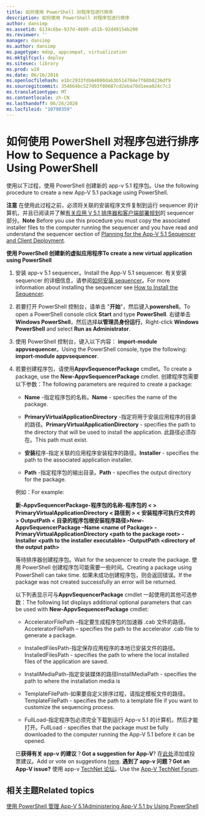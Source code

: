 ```yaml
---
title: 如何使用 PowerShell 对程序包进行排序
description: 如何使用 PowerShell 对程序包进行排序
author: dansimp
ms.assetid: 6134c6be-937d-4609-a516-92d49154b290
ms.reviewer: ''
manager: dansimp
ms.author: dansimp
ms.pagetype: mdop, appcompat, virtualization
ms.mktglfcycl: deploy
ms.sitesec: library
ms.prod: w10
ms.date: 06/16/2016
ms.openlocfilehash: e1bc2933fdb64080dab3b514784e7f68b0236df9
ms.sourcegitcommit: 354664bc527d93f80687cd2eba70d1eea024c7c3
ms.translationtype: MT
ms.contentlocale: zh-CN
ms.lasthandoff: 06/26/2020
ms.locfileid: "10798359"
---
```

# <span data-ttu-id="7ef88-103">如何使用 PowerShell 对程序包进行排序</span><span class="sxs-lookup"><span data-stu-id="7ef88-103">How to Sequence a Package by Using PowerShell</span></span>


<span data-ttu-id="7ef88-104">使用以下过程，使用 PowerShell 创建新的 app-v 5.1 程序包。</span><span class="sxs-lookup"><span data-stu-id="7ef88-104">Use the following procedure to create a new App-V 5.1 package using PowerShell.</span></span>

<span data-ttu-id="7ef88-105">**注意** 在使用此过程之前，必须将关联的安装程序文件复制到运行 sequencer 的计算机，并且已阅读并了解[有关应用 V 5.1 排序器和客户端部署规划](planning-for-the-app-v-51-sequencer-and-client-deployment.md)的 sequencer 部分。</span><span class="sxs-lookup"><span data-stu-id="7ef88-105">**Note** Before you use this procedure you must copy the associated installer files to the computer running the sequencer and you have read and understand the sequencer section of [Planning for the App-V 5.1 Sequencer and Client Deployment](planning-for-the-app-v-51-sequencer-and-client-deployment.md).</span></span>

 

**<span data-ttu-id="7ef88-106">使用 PowerShell 创建新的虚拟应用程序</span><span class="sxs-lookup"><span data-stu-id="7ef88-106">To create a new virtual application using PowerShell</span></span>**

1.  <span data-ttu-id="7ef88-107">安装 app-v 5.1 sequencer。</span><span class="sxs-lookup"><span data-stu-id="7ef88-107">Install the App-V 5.1 sequencer.</span></span> <span data-ttu-id="7ef88-108">有关安装 sequencer 的详细信息，请参阅[如何安装 sequencer](how-to-install-the-sequencer-51beta-gb18030.md)。</span><span class="sxs-lookup"><span data-stu-id="7ef88-108">For more information about installing the sequencer see [How to Install the Sequencer](how-to-install-the-sequencer-51beta-gb18030.md).</span></span>

2.  <span data-ttu-id="7ef88-109">若要打开 PowerShell 控制台，请单击 "**开始**"，然后键入**powershell**。</span><span class="sxs-lookup"><span data-stu-id="7ef88-109">To open a PowerShell console click **Start** and type **PowerShell**.</span></span> <span data-ttu-id="7ef88-110">右键单击**Windows PowerShell**，然后选择**以管理员身份运行**。</span><span class="sxs-lookup"><span data-stu-id="7ef88-110">Right-click **Windows PowerShell** and select **Run as Administrator**.</span></span>

3.  <span data-ttu-id="7ef88-111">使用 PowerShell 控制台，键入以下内容： **import-module appvsequencer**。</span><span class="sxs-lookup"><span data-stu-id="7ef88-111">Using the PowerShell console, type the following: **import-module appvsequencer**.</span></span>

4.  <span data-ttu-id="7ef88-112">若要创建程序包，请使用**AppvSequencerPackage** cmdlet。</span><span class="sxs-lookup"><span data-stu-id="7ef88-112">To create a package, use the **New-AppvSequencerPackage** cmdlet.</span></span> <span data-ttu-id="7ef88-113">创建程序包需要以下参数：</span><span class="sxs-lookup"><span data-stu-id="7ef88-113">The following parameters are required to create a package:</span></span>

    -   <span data-ttu-id="7ef88-114">**Name** -指定程序包的名称。</span><span class="sxs-lookup"><span data-stu-id="7ef88-114">**Name** - specifies the name of the package.</span></span>

    -   <span data-ttu-id="7ef88-115">**PrimaryVirtualApplicationDirectory** -指定将用于安装应用程序的目录的路径。</span><span class="sxs-lookup"><span data-stu-id="7ef88-115">**PrimaryVirtualApplicationDirectory** - specifies the path to the directory that will be used to install the application.</span></span> <span data-ttu-id="7ef88-116">此路径必须存在。</span><span class="sxs-lookup"><span data-stu-id="7ef88-116">This path must exist.</span></span>

    -   <span data-ttu-id="7ef88-117">**安装**程序-指定关联的应用程序安装程序的路径。</span><span class="sxs-lookup"><span data-stu-id="7ef88-117">**Installer** - specifies the path to the associated application installer.</span></span>

    -   <span data-ttu-id="7ef88-118">**Path** -指定程序包的输出目录。</span><span class="sxs-lookup"><span data-stu-id="7ef88-118">**Path** - specifies the output directory for the package.</span></span>

    <span data-ttu-id="7ef88-119">例如：</span><span class="sxs-lookup"><span data-stu-id="7ef88-119">For example:</span></span>

    **<span data-ttu-id="7ef88-120">新-AppvSequencerPackage-程序包的名称-程序包的 &lt; &gt; PrimaryVirtualApplicationDirectory &lt; 路径到 &gt; &lt; 安装程序可执行文件的 &gt; OutputPath &lt; 目录的程序包根安装程序路径&gt;</span><span class="sxs-lookup"><span data-stu-id="7ef88-120">New-AppvSequencerPackage –Name &lt;name of Package&gt; -PrimaryVirtualApplicationDirectory &lt;path to the package root&gt; -Installer &lt;path to the installer executable&gt; -OutputPath &lt;directory of the output path&gt;</span></span>**

    <span data-ttu-id="7ef88-121">等待排序器创建程序包。</span><span class="sxs-lookup"><span data-stu-id="7ef88-121">Wait for the sequencer to create the package.</span></span> <span data-ttu-id="7ef88-122">使用 PowerShell 创建程序包可能需要一些时间。</span><span class="sxs-lookup"><span data-stu-id="7ef88-122">Creating a package using PowerShell can take time.</span></span> <span data-ttu-id="7ef88-123">如果未成功创建程序包，则会返回错误。</span><span class="sxs-lookup"><span data-stu-id="7ef88-123">If the package was not created successfully an error will be returned.</span></span>

    <span data-ttu-id="7ef88-124">以下列表显示可与**AppvSequencerPackage** cmdlet 一起使用的其他可选参数：</span><span class="sxs-lookup"><span data-stu-id="7ef88-124">The following list displays additional optional parameters that can be used with **New-AppvSequencerPackage** cmdlet:</span></span>

    -   <span data-ttu-id="7ef88-125">AcceleratorFilePath –指定要生成程序包的加速器 .cab 文件的路径。</span><span class="sxs-lookup"><span data-stu-id="7ef88-125">AcceleratorFilePath – specifies the path to the accelerator .cab file to generate a package.</span></span>

    -   <span data-ttu-id="7ef88-126">InstalledFilesPath-指定保存应用程序的本地已安装文件的路径。</span><span class="sxs-lookup"><span data-stu-id="7ef88-126">InstalledFilesPath - specifies the path to where the local installed files of the application are saved.</span></span>

    -   <span data-ttu-id="7ef88-127">InstallMediaPath-指定安装媒体的路径</span><span class="sxs-lookup"><span data-stu-id="7ef88-127">InstallMediaPath - specifies the path to where the installation media is</span></span>

    -   <span data-ttu-id="7ef88-128">TemplateFilePath-如果要自定义排序过程，请指定模板文件的路径。</span><span class="sxs-lookup"><span data-stu-id="7ef88-128">TemplateFilePath - specifies the path to a template file if you want to customize the sequencing process.</span></span>

    -   <span data-ttu-id="7ef88-129">FullLoad-指定程序包必须完全下载到运行 App-v 5.1 的计算机，然后才能打开。</span><span class="sxs-lookup"><span data-stu-id="7ef88-129">FullLoad - specifies that the package must be fully downloaded to the computer running the App-V 5.1 before it can be opened.</span></span>

    <span data-ttu-id="7ef88-130">已**获得有关 app-v 的建议**？</span><span class="sxs-lookup"><span data-stu-id="7ef88-130">**Got a suggestion for App-V**?</span></span> <span data-ttu-id="7ef88-131">在[此处](http://appv.uservoice.com/forums/280448-microsoft-application-virtualization)添加或投票建议。</span><span class="sxs-lookup"><span data-stu-id="7ef88-131">Add or vote on suggestions [here](http://appv.uservoice.com/forums/280448-microsoft-application-virtualization).</span></span> **<span data-ttu-id="7ef88-132">遇到了 app-v 问题？</span><span class="sxs-lookup"><span data-stu-id="7ef88-132">Got an App-V issue?</span></span>** <span data-ttu-id="7ef88-133">使用 app-v [TechNet 论坛](https://social.technet.microsoft.com/Forums/home?forum=mdopappv)。</span><span class="sxs-lookup"><span data-stu-id="7ef88-133">Use the [App-V TechNet Forum](https://social.technet.microsoft.com/Forums/home?forum=mdopappv).</span></span>

## <span data-ttu-id="7ef88-134">相关主题</span><span class="sxs-lookup"><span data-stu-id="7ef88-134">Related topics</span></span>


[<span data-ttu-id="7ef88-135">使用 PowerShell 管理 App-V 5.1</span><span class="sxs-lookup"><span data-stu-id="7ef88-135">Administering App-V 5.1 by Using PowerShell</span></span>](administering-app-v-51-by-using-powershell.md)

 

 





